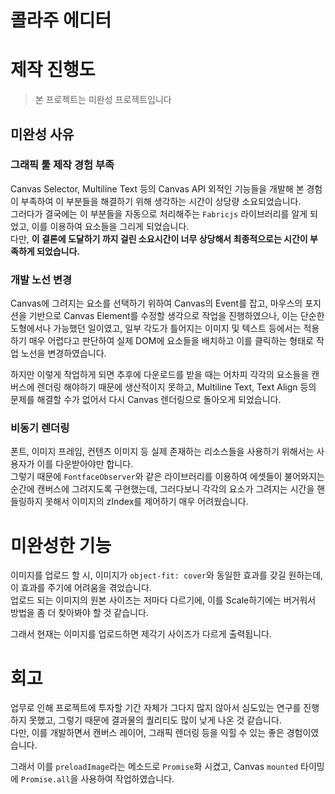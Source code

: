 # 콜라주 에디터
# 제작 진행도
> 본 프로젝트는 미완성 프로젝트입니다

## 미완성 사유
### 그래픽 툴 제작 경험 부족
Canvas Selector, Multiline Text 등의 Canvas API 외적인 기능들을 개발해 본 경험이 부족하여 이 부분들을 해결하기 위해 생각하는 시간이 상당량 소요되었습니다.  
그러다가 결국에는 이 부분들을 자동으로 처리해주는 ```Fabricjs``` 라이브러리를 알게 되었고, 이를 이용하여 요소들을 그리게 되었습니다.  
다만, **이 결론에 도달하기 까지 걸린 소요시간이 너무 상당해서 최종적으로는 시간이 부족하게 되었습니다.**
### 개발 노선 변경
Canvas에 그려지는 요소를 선택하기 위하여 Canvas의 Event를 잡고, 마우스의 포지션을 기반으로 Canvas Element를 수정할 생각으로 작업을 진행하였으나, 이는 단순한 도형에서나 가능했던 일이였고, 일부 각도가 틀어지는 이미지 및 텍스트 등에서는 적용하기 매우 어렵다고 판단하여 실제 DOM에 요소들을 배치하고 이를 클릭하는 형태로 작업 노선을 변경하였습니다.

하지만 이렇게 작업하게 되면 추후에 다운로드를 받을 때는 어차피 각각의 요소들을 캔버스에 렌더링 해야하기 때문에 생산적이지 못하고, Multiline Text, Text Align 등의 문제를 해결할 수가 없어서 다시 Canvas 렌더링으로 돌아오게 되었습니다.
### 비동기 렌더링
폰트, 이미지 프레임, 컨텐츠 이미지 등 실제 존재하는 리소스들을 사용하기 위해서는 사용자가 이를 다운받아야만 합니다.  
그렇기 때문에 ```FontfaceObserver```와 같은 라이브러리를 이용하여 에셋들이 불어와지는 순간에 캔버스에 그려지도록 구현했는데, 그러다보니 각각의 요소가 그려지는 시간을 핸들링하지 못해서 이미지의 zIndex를 제어하기 매우 어려웠습니다.
# 미완성한 기능
이미지를 업로드 할 시, 이미지가 ```object-fit: cover```와 동일한 효과를 갖길 원하는데, 이 효과를 주기에 어려움을 겪었습니다.  
업로드 되는 이미지의 원본 사이즈는 저마다 다르기에, 이를 Scale하기에는 버거워서 방법을 좀 더 찾아봐야 할 것 같습니다.

그래서 현재는 이미지를 업로드하면 제각기 사이즈가 다르게 출력됩니다.
# 회고
업무로 인해 프로젝트에 투자할 기간 자체가 그다지 많지 않아서 심도있는 연구를 진행하지 못했고, 그렇기 때문에 결과물의 퀄리티도 많이 낮게 나온 것 같습니다.  
다만, 이를 개발하면서 캔버스 레이어, 그래픽 렌더링 등을 익힐 수 있는 좋은 경험이였습니다.

그래서 이를 ```preloadImage```라는 메소드로 ```Promise```화 시켰고, Canvas ```mounted``` 타이밍에 ```Promise.all```을 사용하여 작업하였습니다.
